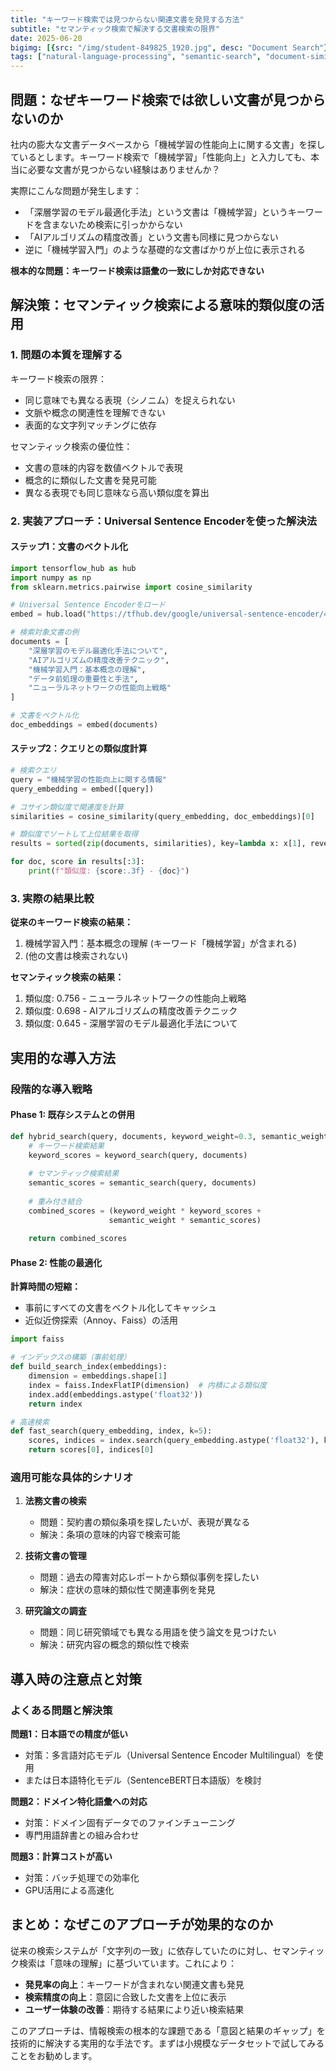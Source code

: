 ```yaml
---
title: "キーワード検索では見つからない関連文書を発見する方法"
subtitle: "セマンティック検索で解決する文書検索の限界"
date: 2025-06-20
bigimg: [{src: "/img/student-849825_1920.jpg", desc: "Document Search"}]
tags: ["natural-language-processing", "semantic-search", "document-similarity", "problem-solving"]
---
```


## 問題：なぜキーワード検索では欲しい文書が見つからないのか

社内の膨大な文書データベースから「機械学習の性能向上に関する文書」を探しているとします。キーワード検索で「機械学習」「性能向上」と入力しても、本当に必要な文書が見つからない経験はありませんか？

実際にこんな問題が発生します：

- 「深層学習のモデル最適化手法」という文書は「機械学習」というキーワードを含まないため検索に引っかからない
- 「AIアルゴリズムの精度改善」という文書も同様に見つからない  
- 逆に「機械学習入門」のような基礎的な文書ばかりが上位に表示される

**根本的な問題：キーワード検索は語彙の一致にしか対応できない**

## 解決策：セマンティック検索による意味的類似度の活用

### 1. 問題の本質を理解する

キーワード検索の限界：
- 同じ意味でも異なる表現（シノニム）を捉えられない
- 文脈や概念の関連性を理解できない
- 表面的な文字列マッチングに依存

セマンティック検索の優位性：
- 文書の意味的内容を数値ベクトルで表現
- 概念的に類似した文書を発見可能
- 異なる表現でも同じ意味なら高い類似度を算出

### 2. 実装アプローチ：Universal Sentence Encoderを使った解決法

#### ステップ1：文書のベクトル化

```python
import tensorflow_hub as hub
import numpy as np
from sklearn.metrics.pairwise import cosine_similarity

# Universal Sentence Encoderをロード
embed = hub.load("https://tfhub.dev/google/universal-sentence-encoder/4")

# 検索対象文書の例
documents = [
    "深層学習のモデル最適化手法について",
    "AIアルゴリズムの精度改善テクニック", 
    "機械学習入門：基本概念の理解",
    "データ前処理の重要性と手法",
    "ニューラルネットワークの性能向上戦略"
]

# 文書をベクトル化
doc_embeddings = embed(documents)
```

#### ステップ2：クエリとの類似度計算

```python
# 検索クエリ
query = "機械学習の性能向上に関する情報"
query_embedding = embed([query])

# コサイン類似度で関連度を計算
similarities = cosine_similarity(query_embedding, doc_embeddings)[0]

# 類似度でソートして上位結果を取得
results = sorted(zip(documents, similarities), key=lambda x: x[1], reverse=True)

for doc, score in results[:3]:
    print(f"類似度: {score:.3f} - {doc}")
```

### 3. 実際の結果比較

**従来のキーワード検索の結果：**
1. 機械学習入門：基本概念の理解 (キーワード「機械学習」が含まれる)
2. (他の文書は検索されない)

**セマンティック検索の結果：**
1. 類似度: 0.756 - ニューラルネットワークの性能向上戦略
2. 類似度: 0.698 - AIアルゴリズムの精度改善テクニック  
3. 類似度: 0.645 - 深層学習のモデル最適化手法について

## 実用的な導入方法

### 段階的な導入戦略

#### Phase 1: 既存システムとの併用
```python
def hybrid_search(query, documents, keyword_weight=0.3, semantic_weight=0.7):
    # キーワード検索結果
    keyword_scores = keyword_search(query, documents)
    
    # セマンティック検索結果  
    semantic_scores = semantic_search(query, documents)
    
    # 重み付き結合
    combined_scores = (keyword_weight * keyword_scores + 
                      semantic_weight * semantic_scores)
    
    return combined_scores
```

#### Phase 2: 性能の最適化

**計算時間の短縮：**
- 事前にすべての文書をベクトル化してキャッシュ
- 近似近傍探索（Annoy、Faiss）の活用

```python
import faiss

# インデックスの構築（事前処理）
def build_search_index(embeddings):
    dimension = embeddings.shape[1]
    index = faiss.IndexFlatIP(dimension)  # 内積による類似度
    index.add(embeddings.astype('float32'))
    return index

# 高速検索
def fast_search(query_embedding, index, k=5):
    scores, indices = index.search(query_embedding.astype('float32'), k)
    return scores[0], indices[0]
```

### 適用可能な具体的シナリオ

1. **法務文書の検索**
   - 問題：契約書の類似条項を探したいが、表現が異なる
   - 解決：条項の意味的内容で検索可能

2. **技術文書の管理**
   - 問題：過去の障害対応レポートから類似事例を探したい
   - 解決：症状の意味的類似性で関連事例を発見

3. **研究論文の調査**
   - 問題：同じ研究領域でも異なる用語を使う論文を見つけたい
   - 解決：研究内容の概念的類似性で検索

## 導入時の注意点と対策

### よくある問題と解決策

**問題1：日本語での精度が低い**
- 対策：多言語対応モデル（Universal Sentence Encoder Multilingual）を使用
- または日本語特化モデル（SentenceBERT日本語版）を検討

**問題2：ドメイン特化語彙への対応**
- 対策：ドメイン固有データでのファインチューニング
- 専門用語辞書との組み合わせ

**問題3：計算コストが高い**
- 対策：バッチ処理での効率化
- GPU活用による高速化

## まとめ：なぜこのアプローチが効果的なのか

従来の検索システムが「文字列の一致」に依存していたのに対し、セマンティック検索は「意味の理解」に基づいています。これにより：

- **発見率の向上**：キーワードが含まれない関連文書も発見
- **検索精度の向上**：意図に合致した文書を上位に表示  
- **ユーザー体験の改善**：期待する結果により近い検索結果

このアプローチは、情報検索の根本的な課題である「意図と結果のギャップ」を技術的に解決する実用的な手法です。まずは小規模なデータセットで試してみることをお勧めします。